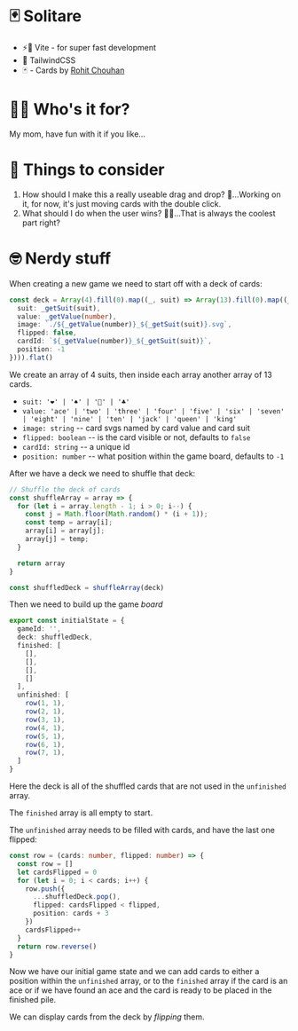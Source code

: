 # 🃏 Solitare

* ⚡️💨 Vite - for super fast development
* 💅 TailwindCSS
* 🃏 - Cards by [Rohit Chouhan](https://www.figma.com/@rohitchouhan)

# 👵🏻 Who's it for?
My mom, have fun with it if you like...

# 🤔 Things to consider
1. How should I make this a really useable drag and drop? 🤔...Working on it, for now, it's just moving cards with the double click.
2. What should I do when the user wins? 🤷‍♂️...That is always the coolest part right?

# 🤓 Nerdy stuff
When creating a new game we need to start off with a deck of cards:

```ts
const deck = Array(4).fill(0).map((_, suit) => Array(13).fill(0).map((_, number) => ({
  suit: _getSuit(suit),
  value: _getValue(number),
  image: `./${_getValue(number)}_${_getSuit(suit)}.svg`,
  flipped: false,
  cardId: `${_getValue(number)}_${_getSuit(suit)}`,
  position: -1
}))).flat()
```
We create an array of 4 suits, then inside each array another array of 13 cards.
* `suit: '❤️' | '♠️' | '💎' | '♣️'`
* `value: 'ace' | 'two' | 'three' | 'four' | 'five' | 'six' | 'seven' | 'eight' | 'nine' | 'ten' | 'jack' | 'queen' | 'king'`
* `image: string` -- card svgs named by card value and card suit
* `flipped: boolean` -- is the card visible or not, defaults to `false`
* `cardId: string` -- a unique id
* `position: number` -- what position within the game board, defaults to `-1` 

After we have a deck we need to shuffle that deck:
```ts
// Shuffle the deck of cards
const shuffleArray = array => {
  for (let i = array.length - 1; i > 0; i--) {
    const j = Math.floor(Math.random() * (i + 1));
    const temp = array[i];
    array[i] = array[j];
    array[j] = temp;
  }

  return array
}

const shuffledDeck = shuffleArray(deck)
```

Then we need to build up the game _board_
```ts
export const initialState = {
  gameId: '',
  deck: shuffledDeck,
  finished: [
    [],
    [],
    [],
    []
  ],
  unfinished: [
    row(1, 1),
    row(2, 1),
    row(3, 1),
    row(4, 1),
    row(5, 1),
    row(6, 1),
    row(7, 1),
  ]
}
```

Here the deck is all of the shuffled cards that are not used in the `unfinished` array. 

The `finished` array is all empty to start.

The `unfinished` array needs to be filled with cards, and have the last one flipped:

```ts
const row = (cards: number, flipped: number) => {
  const row = []
  let cardsFlipped = 0
  for (let i = 0; i < cards; i++) {
    row.push({
      ...shuffledDeck.pop(),
      flipped: cardsFlipped < flipped,
      position: cards + 3
    })
    cardsFlipped++
  }
  return row.reverse()
}
```

Now we have our initial game state and we can add cards to either a position within the `unfinished` array, or to the `finished` array if the card is an ace or if we have found an ace and the card is ready to be placed in the finished pile.

We can display cards from the deck by _flipping_ them.
